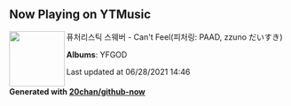 ## Now Playing on YTMusic

[<img align="left" width="100" src="https://lh3.googleusercontent.com/gLW8V7RZCYl55_q78vp_G6vOmSknnpeJn6Ju-dfNOvMEXKpnAgFzsX4c_2z_MCgyGifwzxzha0yoJhGQ">](https://music.youtube.com/watch?v=KiXTOXHAKyQ)

퓨처리스틱 스웨버 - Can't Feel(피처링: PAAD, zzuno だいすき)

**Albums**: YFGOD

Last updated at 06/28/2021 14:46

#### Generated with [20chan/github-now](https://github.com/20chan/github-now)
